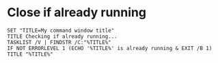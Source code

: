 # Close if already running
```batch
SET "TITLE=My command window title"
TITLE Checking if already running...
TASKLIST /V | FINDSTR /C:"%TITLE%"
IF NOT ERRORLEVEL 1 (ECHO '%TITLE%' is already running & EXIT /B 1)
TITLE "%TITLE%"
```

